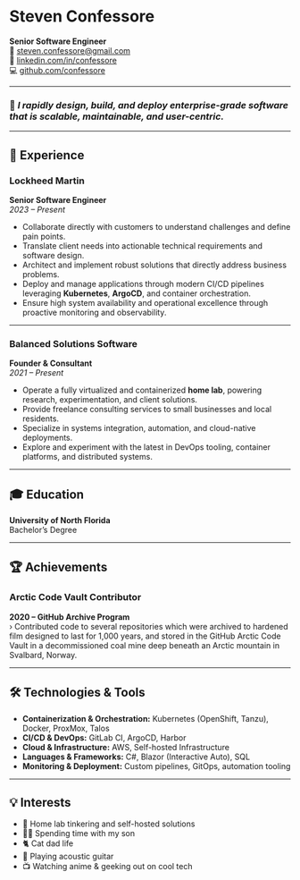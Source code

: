 # Steven Confessore  
**Senior Software Engineer**  
📧 steven.confessore@gmail.com  
🔗 [linkedin.com/in/confessore](https://linkedin.com/in/confessore)  
💻 [github.com/confessore](https://github.com/confessore)  

---

### 🚀 _I rapidly design, build, and deploy enterprise-grade software that is scalable, maintainable, and user-centric._

---

## 💼 Experience

### **Lockheed Martin**  
**Senior Software Engineer**  
_2023 – Present_  
- Collaborate directly with customers to understand challenges and define pain points.  
- Translate client needs into actionable technical requirements and software design.  
- Architect and implement robust solutions that directly address business problems.  
- Deploy and manage applications through modern CI/CD pipelines leveraging **Kubernetes**, **ArgoCD**, and container orchestration.  
- Ensure high system availability and operational excellence through proactive monitoring and observability.

---

### **Balanced Solutions Software**  
**Founder & Consultant**  
_2021 – Present_  
- Operate a fully virtualized and containerized **home lab**, powering research, experimentation, and client solutions.  
- Provide freelance consulting services to small businesses and local residents.  
- Specialize in systems integration, automation, and cloud-native deployments.  
- Explore and experiment with the latest in DevOps tooling, container platforms, and distributed systems.

---

## 🎓 Education

**University of North Florida**  
Bachelor’s Degree  

---

## 🏆 Achievements

### **Arctic Code Vault Contributor**  
**2020 – GitHub Archive Program**  
› Contributed code to several repositories which were archived to hardened film designed to last for 1,000 years, and stored in the GitHub Arctic Code Vault in a decommissioned coal mine deep beneath an Arctic mountain in Svalbard, Norway.

---

## 🛠️ Technologies & Tools

- **Containerization & Orchestration:** Kubernetes (OpenShift, Tanzu), Docker, ProxMox, Talos  
- **CI/CD & DevOps:** GitLab CI, ArgoCD, Harbor  
- **Cloud & Infrastructure:** AWS, Self-hosted Infrastructure  
- **Languages & Frameworks:** C#, Blazor (Interactive Auto), SQL  
- **Monitoring & Deployment:** Custom pipelines, GitOps, automation tooling  

---

## 💡 Interests

- 🧪 Home lab tinkering and self-hosted solutions  
- 👨‍👦 Spending time with my son  
- 🐈 Cat dad life  
- 🎸 Playing acoustic guitar  
- 📺 Watching anime & geeking out on cool tech  

